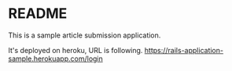 # README

This is a sample article submission application.

It's deployed on heroku, URL is following.
https://rails-application-sample.herokuapp.com/login
